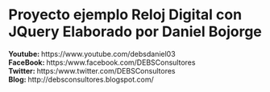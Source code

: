<!DOCTYPE html>
<html lang="es">
	<head>
		<title>Proyecto ejemplo Reloj Digital con JQuery x Daniel Bojorge</title>
		<meta http-equiv="Content-Language" content="es">
    	<meta name="viewport" content="width=1020">
    	<meta name="description" content="Reloj Digital con JQuery y subido a GitHub">
    	<link crossorigin="anonymous" href="https://assets-cdn.github.com/assets/github/index-c7126cd67871e693a9f863b7a0e99879ca39079b15a8784f8b543c03bf14ad72.css" media="all" rel="stylesheet" />
    	<link crossorigin="anonymous" href="https://assets-cdn.github.com/assets/github2/index-87247f16e6450ef54cb0eda3f8f1484e33a3f18c7a7d3df1f76f67cba36a8d6d.css" media="all" rel="stylesheet" />
	</head>
	<body>
		<h1>Proyecto ejemplo Reloj Digital con JQuery <span>Elaborado por Daniel Bojorge</span></h1>
		<b>Youtube:  </b> https://www.youtube.com/debsdaniel03<br>
		<b>FaceBook: </b> https:/www.facebook.com/DEBSConsultores<br>
		<b>Twitter:  </b> https:/www.twitter.com/DEBSConsultores<br>
		<b>Blog:     </b> http://debsconsultores.blogspot.com/<br>
	</body>
</html>
